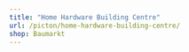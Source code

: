 ```yaml
---
title: "Home Hardware Building Centre"
url: /picton/home-hardware-building-centre/
shop: Baumarkt
---
```

